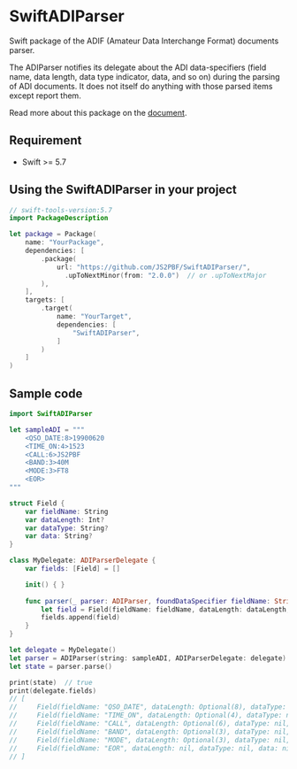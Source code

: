 # SwiftADIParser

Swift package of the ADIF (Amateur Data Interchange Format) documents parser.

The ADIParser notifies its delegate about the ADI data-specifiers (field name, data length, data type indicator, data, and so on) during the parsing of ADI documents.
It does not itself do anything with those parsed items except report them.

Read more about this package on the [document](https://js2pbf.github.io/SwiftADIParser/documentation/swiftadiparser/).


## Requirement

- Swift >= 5.7


## Using the SwiftADIParser in your project

```swift
// swift-tools-version:5.7
import PackageDescription

let package = Package(
    name: "YourPackage",
    dependencies: [
        .package(
            url: "https://github.com/JS2PBF/SwiftADIParser/",
              .upToNextMinor(from: "2.0.0")  // or .upToNextMajor
        ),
    ],
    targets: [
        .target(
            name: "YourTarget",
            dependencies: [
                "SwiftADIParser",
            ]
        )
    ]
)
```


## Sample code

```swift
import SwiftADIParser

let sampleADI = """
    <QSO_DATE:8>19900620
    <TIME_ON:4>1523
    <CALL:6>JS2PBF
    <BAND:3>40M
    <MODE:3>FT8
    <EOR>
"""

struct Field {
    var fieldName: String
    var dataLength: Int?
    var dataType: String?
    var data: String?
}

class MyDelegate: ADIParserDelegate {
    var fields: [Field] = []

    init() { }
    
    func parser(_ parser: ADIParser, foundDataSpecifier fieldName: String, dataLength: Int?, dataType: String?, data: String?) {
        let field = Field(fieldName: fieldName, dataLength: dataLength, dataType: dataType, data: data)
        fields.append(field)
    }
}

let delegate = MyDelegate()
let parser = ADIParser(string: sampleADI, ADIParserDelegate: delegate)
let state = parser.parse()

print(state)  // true
print(delegate.fields)
// [
//     Field(fieldName: "QSO_DATE", dataLength: Optional(8), dataType: nil, data: Optional("19900620")),
//     Field(fieldName: "TIME_ON", dataLength: Optional(4), dataType: nil, data: Optional("1523")),
//     Field(fieldName: "CALL", dataLength: Optional(6), dataType: nil, data: Optional("JS2PBF")),
//     Field(fieldName: "BAND", dataLength: Optional(3), dataType: nil, data: Optional("40M")),
//     Field(fieldName: "MODE", dataLength: Optional(3), dataType: nil, data: Optional("FT8")),
//     Field(fieldName: "EOR", dataLength: nil, dataType: nil, data: nil)
// ]
```
